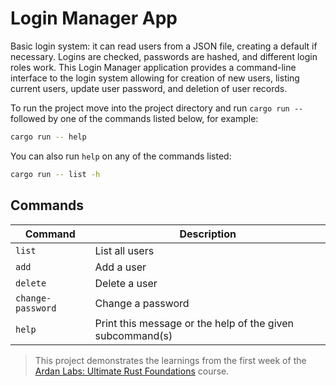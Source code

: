 # Login Manager App

Basic login system: it can read users from a JSON file, creating a default if necessary. Logins are checked, passwords are hashed, and different login roles work. This Login Manager application provides a command-line interface to the login system allowing for creation of new users, listing current users, update user password, and deletion of user records.

To run the project move into the project directory and run `cargo run -- ` followed by one of the commands listed below, for example:

```bash
cargo run -- help
```

You can also run `help` on any of the commands listed:

```bash
cargo run -- list -h
```

## Commands

| Command           | Description                                               |
| ----------------- | --------------------------------------------------------- |
| `list`            | List all users                                            |
| `add`             | Add a user                                                | 
| `delete`          | Delete a user                                             |
| `change-password` | Change a password                                         |
| `help`            | Print this message or the help of the given subcommand(s) |

> This project demonstrates the learnings from the first week of the [Ardan Labs: Ultimate Rust Foundations](https://www.ardanlabs.com/training/individual-on-demand/rust-bundle/) course.